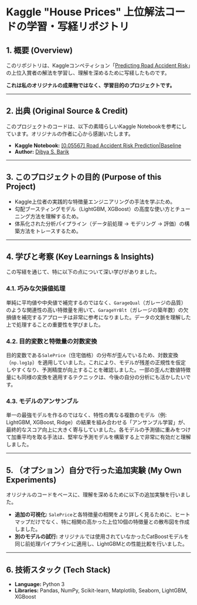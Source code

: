 # Kaggle "House Prices" 上位解法コードの学習・写経リポジトリ

## 1. 概要 (Overview)

このリポジトリは、Kaggleコンペティション「[Predicting Road Accident Risk](https://www.kaggle.com/competitions/playground-series-s5e10/overview)」の上位入賞者の解法を学習し、理解を深めるために写経したものです。

**これは私のオリジナルの成果物ではなく、学習目的のプロジェクトです。**

---

## 2. 出典 (Original Source & Credit)

このプロジェクトのコードは、以下の素晴らしいKaggle Notebookを参考にしています。オリジナルの作者に心から感謝いたします。

* **Kaggle Notebook:** [[0.05567] Road Accident Risk Prediction|Baseline](https://www.kaggle.com/code/darkdevil18/0-05567-road-accident-risk-prediction-baseline#%F0%9F%8F%97%EF%B8%8F-Model-Building)
* **Author:** [Dibya S. Barik](https://www.kaggle.com/darkdevil18)

---

## 3. このプロジェクトの目的 (Purpose of this Project)

* Kaggle上位者の実践的な特徴量エンジニアリングの手法を学ぶため。
* 勾配ブースティングモデル（LightGBM, XGBoost）の高度な使い方とチューニング方法を理解するため。
* 体系化された分析パイプライン（データ前処理 → モデリング → 評価）の構築方法をトレースするため。

---

## 4. 学びと考察 (Key Learnings & Insights)

この写経を通じて、特に以下の点について深い学びがありました。

### 4.1. 巧みな欠損値処理
単純に平均値や中央値で補完するのではなく、`GarageQual`（ガレージの品質）のような関連性の高い特徴量を用いて、`GarageYrBlt`（ガレージの築年数）の欠損値を補完するアプローチは非常に参考になりました。データの文脈を理解した上で処理することの重要性を学びました。

### 4.2. 目的変数と特徴量の対数変換
目的変数である`SalePrice`（住宅価格）の分布が歪んでいるため、対数変換（`np.log1p`）を適用していました。これにより、モデルが残差の正規性を仮定しやすくなり、予測精度が向上することを確認しました。一部の歪んだ数値特徴量にも同様の変換を適用するテクニックは、今後の自分の分析にも活かしたいです。

### 4.3. モデルのアンサンブル
単一の最強モデルを作るのではなく、特性の異なる複数のモデル（例: LightGBM, XGBoost, Ridge）の結果を組み合わせる「アンサンブル学習」が、最終的なスコア向上に大きく寄与していました。各モデルの予測値に重みをつけて加重平均を取る手法は、堅牢な予測モデルを構築する上で非常に有効だと理解しました。

---

## 5. （オプション）自分で行った追加実験 (My Own Experiments)

オリジナルのコードをベースに、理解を深めるために以下の追加実験を行いました。

* **追加の可視化:** `SalePrice`と各特徴量の相関をより詳しく見るために、ヒートマップだけでなく、特に相関の高かった上位10個の特徴量との散布図を作成しました。
* **別のモデルの試行:** オリジナルでは使用されていなかったCatBoostモデルを同じ前処理パイプラインに適用し、LightGBMとの性能比較を行いました。

---

## 6. 技術スタック (Tech Stack)

* **Language:** Python 3
* **Libraries:** Pandas, NumPy, Scikit-learn, Matplotlib, Seaborn, LightGBM, XGBoost

